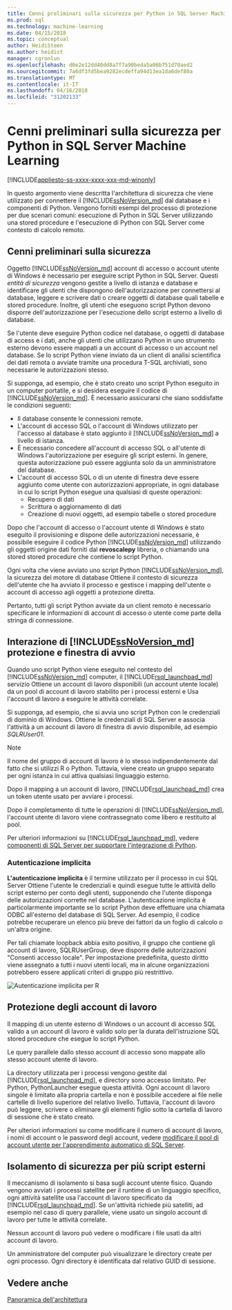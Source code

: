 ```yaml
---
title: Cenni preliminari sulla sicurezza per Python in SQL Server Machine Learning | Documenti Microsoft
ms.prod: sql
ms.technology: machine-learning
ms.date: 04/15/2018
ms.topic: conceptual
author: HeidiSteen
ms.author: heidist
manager: cgronlun
ms.openlocfilehash: d0e2e12dd40dd8a7f7a90beda5a06b751d70aed2
ms.sourcegitcommit: 7a6df3fd5bea9282ecdeffa94d13ea1da6def80a
ms.translationtype: MT
ms.contentlocale: it-IT
ms.lasthandoff: 04/16/2018
ms.locfileid: "31202133"
---
```

# <a name="security-overview-for-python-in-sql-server-machine-learning"></a>Cenni preliminari sulla sicurezza per Python in SQL Server Machine Learning
[!INCLUDE[appliesto-ss-xxxx-xxxx-xxx-md-winonly](../../includes/appliesto-ss-xxxx-xxxx-xxx-md-winonly.md)]

In questo argomento viene descritta l'architettura di sicurezza che viene utilizzato per connettere il [!INCLUDE[ssNoVersion_md](../../includes/ssnoversion-md.md)] dal database e i componenti di Python. Vengono forniti esempi del processo di protezione per due scenari comuni: esecuzione di Python in SQL Server utilizzando una stored procedure e l'esecuzione di Python con SQL Server come contesto di calcolo remoto.

## <a name="security-overview"></a>Cenni preliminari sulla sicurezza

Oggetto [!INCLUDE[ssNoVersion_md](../../includes/ssnoversion-md.md)] account di accesso o account utente di Windows è necessario per eseguire script Python in SQL Server. Questi *entità di sicurezza* vengono gestite a livello di istanza e database e identificare gli utenti che dispongono dell'autorizzazione per connettersi al database, leggere e scrivere dati o creare oggetti di database quali tabelle e stored procedure. Inoltre, gli utenti che eseguono script Python devono disporre dell'autorizzazione per l'esecuzione dello script esterno a livello di database.

Se l'utente deve eseguire Python codice nel database, o oggetti di database di access e i dati, anche gli utenti che utilizzano Python in uno strumento esterno devono essere mappati a un account di accesso o un account nel database. Se lo script Python viene inviato da un client di analisi scientifica dei dati remota o avviate tramite una procedura T-SQL archiviati, sono necessarie le autorizzazioni stesso.

Si supponga, ad esempio, che è stato creato uno script Python eseguito in un computer portatile, e si desidera eseguire il codice di [!INCLUDE[ssNoVersion_md](../../includes/ssnoversion-md.md)]. È necessario assicurarsi che siano soddisfatte le condizioni seguenti:

+ Il database consente le connessioni remote.
+ L'account di accesso SQL o l'account di Windows utilizzato per l'accesso al database è stato aggiunto il [!INCLUDE[ssNoVersion_md](../../includes/ssnoversion-md.md)] a livello di istanza.
+ È necessario concedere all'account di accesso SQL o all'utente di Windows l'autorizzazione per eseguire gli script esterni. In genere, questa autorizzazione può essere aggiunta solo da un amministratore del database.
+ L'account di accesso SQL o di un utente di finestra deve essere aggiunto come utente con autorizzazioni appropriate, in ogni database in cui lo script Python esegue una qualsiasi di queste operazioni:
    + Recupero di dati
    + Scrittura o aggiornamento di dati
    + Creazione di nuovi oggetti, ad esempio tabelle o stored procedure

Dopo che l'account di accesso o l'account utente di Windows è stato eseguito il provisioning e dispone delle autorizzazioni necessarie, è possibile eseguire il codice Python [!INCLUDE[ssNoVersion_md](../../includes/ssnoversion-md.md)] utilizzando gli oggetti origine dati forniti dal **revoscalepy** libreria, o chiamando una stored stored procedure che contiene lo script Python.

Ogni volta che viene avviato uno script Python [!INCLUDE[ssNoVersion_md](../../includes/ssnoversion-md.md)], la sicurezza del motore di database Ottiene il contesto di sicurezza dell'utente che ha avviato il processo e gestisce i mapping dell'utente o account di accesso agli oggetti a protezione diretta.

Pertanto, tutti gli script Python avviate da un client remoto è necessario specificare le informazioni di account di accesso o utente come parte della stringa di connessione.

## <a name="interaction-of-includessnoversionmdincludesssnoversion-mdmd-security-and-launchpad-security"></a>Interazione di [!INCLUDE[ssNoVersion_md](../../includes/ssnoversion-md.md)] protezione e finestra di avvio

Quando uno script Python viene eseguito nel contesto del [!INCLUDE[ssNoVersion_md](../../includes/ssnoversion-md.md)] computer, il [!INCLUDE[rsql_launchpad_md](../../includes/rsql-launchpad-md.md)] servizio Ottiene un account di lavoro disponibili (un account utente locale) da un pool di account di lavoro stabilito per i processi esterni e Usa l'account di lavoro a eseguire le attività correlate.

Si supponga, ad esempio, che si avvia uno script Python con le credenziali di dominio di Windows. Ottiene le credenziali di SQL Server e associa l'attività a un account di lavoro di finestra di avvio disponibile, ad esempio *SQLRUser01*.

> [!NOTE]
> Il nome del gruppo di account di lavoro è lo stesso indipendentemente dal fatto che si utilizzi R o Python. Tuttavia, viene creato un gruppo separato per ogni istanza in cui attiva qualsiasi linguaggio esterno.

Dopo il mapping a un account di lavoro, [!INCLUDE[rsql_launchpad_md](../../includes/rsql-launchpad-md.md)] crea un token utente usato per avviare i processi. 

Dopo il completamento di tutte le operazioni di [!INCLUDE[ssNoVersion_md](../../includes/ssnoversion-md.md)], l'account utente di lavoro viene contrassegnato come libero e restituito al pool.

Per ulteriori informazioni su [!INCLUDE[rsql_launchpad_md](../../includes/rsql-launchpad-md.md)], vedere [componenti di SQL Server per supportare l'integrazione di Python](../../advanced-analytics/python/new-components-in-sql-server-to-support-python-integration.md).

### <a name="implied-authentication"></a>Autenticazione implicita

**L'autenticazione implicita** è il termine utilizzato per il processo in cui SQL Server Ottiene l'utente le credenziali e quindi esegue tutte le attività dello script esterno per conto degli utenti, supponendo che l'utente disponga delle autorizzazioni corrette nel database. L'autenticazione implicita è particolarmente importante se lo script Python deve effettuare una chiamata ODBC all'esterno del database di SQL Server. Ad esempio, il codice potrebbe recuperare un elenco più breve dei fattori da un foglio di calcolo o un'altra origine.

Per tali chiamate loopback abbia esito positivo, il gruppo che contiene gli account di lavoro, SQLRUserGroup, deve disporre delle autorizzazioni "Consenti accesso locale". Per impostazione predefinita, questo diritto viene assegnato a tutti i nuovi utenti locali, ma in alcune organizzazioni potrebbero essere applicati criteri di gruppo più restrittivo.

![Autenticazione implicita per R](media/implied-auth-python2.png)

## <a name="security-of-worker-accounts"></a>Protezione degli account di lavoro

Il mapping di un utente esterno di Windows o un account di accesso SQL valido a un account di lavoro è valido solo per la durata dell'istruzione SQL stored procedure che esegue lo script Python.

Le query parallele dallo stesso account di accesso sono mappate allo stesso account utente di lavoro.

La directory utilizzata per i processi vengono gestite dal [!INCLUDE[rsql_launchpad_md](../../includes/rsql-launchpad-md.md)], e directory sono accesso limitato. Per Python, PythonLauncher esegue questa attività. Ogni account di lavoro singole è limitato alla propria cartella e non è possibile accedere ai file nelle cartelle di livello superiore del relativo livello. Tuttavia, l'account di lavoro può leggere, scrivere o eliminare gli elementi figlio sotto la cartella di lavoro di sessione che è stato creato.

Per ulteriori informazioni su come modificare il numero di account di lavoro, i nomi di account o le password degli account, vedere [modificare il pool di account utente per l'apprendimento automatico di SQL Server](../../advanced-analytics/r/modify-the-user-account-pool-for-sql-server-r-services.md).


## <a name="security-isolation-for-multiple-external-scripts"></a>Isolamento di sicurezza per più script esterni

Il meccanismo di isolamento si basa sugli account utente fisico. Quando vengono avviati i processi satellite per il runtime di un linguaggio specifico, ogni attività satellite usa l'account di lavoro specificato da [!INCLUDE[rsql_launchpad_md](../../includes/rsql-launchpad-md.md)]. Se un'attività richiede più satelliti, ad esempio nel caso di query parallele, viene usato un singolo account di lavoro per tutte le attività correlate.

Nessun account di lavoro può vedere o modificare i file usati da altri account di lavoro.

Un amministratore del computer può visualizzare le directory create per ogni processo. Ogni directory è identificata dal relativo GUID di sessione.

## <a name="see-also"></a>Vedere anche

[Panoramica dell'architettura](../../advanced-analytics/python/architecture-overview-sql-server-python.md)
